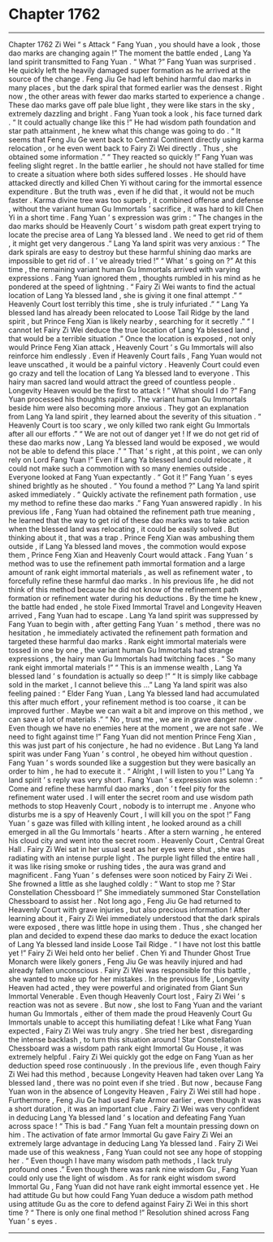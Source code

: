 
# Chapter 1762


---

Chapter 1762 Zi Wei “ s Attack
“ Fang Yuan , you should have a look , those dao marks are changing again !” The moment the battle ended , Lang Ya land spirit transmitted to Fang Yuan .
“ What ?” Fang Yuan was surprised .
He quickly left the heavily damaged super formation as he arrived at the source of the change .
Feng Jiu Ge had left behind harmful dao marks in many places , but the dark spiral that formed earlier was the densest .
Right now , the other areas with fewer dao marks started to experience a change .
These dao marks gave off pale blue light , they were like stars in the sky , extremely dazzling and bright .
Fang Yuan took a look , his face turned dark .
“ It could actually change like this !”
He had wisdom path foundation and star path attainment , he knew what this change was going to do .
“ It seems that Feng Jiu Ge went back to Central Continent directly using karma relocation , or he even went back to Fairy Zi Wei directly . Thus , she obtained some information .”
“ They reacted so quickly !”
Fang Yuan was feeling slight regret .
In the battle earlier , he should not have stalled for time to create a situation where both sides suffered losses .
He should have attacked directly and killed Chen Yi without caring for the immortal essence expenditure .
But the truth was , even if he did that , it would not be much faster . Karma divine tree was too superb , it combined offense and defense , without the variant human Gu Immortals ’ sacrifice , it was hard to kill Chen Yi in a short time .
Fang Yuan ’ s expression was grim : “ The changes in the dao marks should be Heavenly Court ’ s wisdom path great expert trying to locate the precise area of Lang Ya blessed land . We need to get rid of them , it might get very dangerous .”
Lang Ya land spirit was very anxious : “ The dark spirals are easy to destroy but these harmful shining dao marks are impossible to get rid of . I ’ ve already tried !”
“ What ’ s going on ?” At this time , the remaining variant human Gu Immortals arrived with varying expressions .
Fang Yuan ignored them , thoughts rumbled in his mind as he pondered at the speed of lightning .
“ Fairy Zi Wei wants to find the actual location of Lang Ya blessed land , she is giving it one final attempt .”
“ Heavenly Court lost terribly this time , she is truly infuriated .”
“ Lang Ya blessed land has already been relocated to Loose Tail Ridge by the land spirit , but Prince Feng Xian is likely nearby , searching for it secretly .”
“ I cannot let Fairy Zi Wei deduce the true location of Lang Ya blessed land , that would be a terrible situation .”
Once the location is exposed , not only would Prince Feng Xian attack , Heavenly Court ’ s Gu Immortals will also reinforce him endlessly . Even if Heavenly Court fails , Fang Yuan would not leave unscathed , it would be a painful victory .
Heavenly Court could even go crazy and tell the location of Lang Ya blessed land to everyone .
This hairy man sacred land would attract the greed of countless people .
Longevity Heaven would be the first to attack !
“ What should I do ?” Fang Yuan processed his thoughts rapidly .
The variant human Gu Immortals beside him were also becoming more anxious .
They got an explanation from Lang Ya land spirit , they learned about the severity of this situation .
“ Heavenly Court is too scary , we only killed two rank eight Gu Immortals after all our efforts .”
“ We are not out of danger yet ! If we do not get rid of these dao marks now , Lang Ya blessed land would be exposed , we would not be able to defend this place .”
“ That ’ s right , at this point , we can only rely on Lord Fang Yuan !”
Even if Lang Ya blessed land could relocate , it could not make such a commotion with so many enemies outside .
Everyone looked at Fang Yuan expectantly .
“ Got it !” Fang Yuan ’ s eyes shined brightly as he shouted .
“ You found a method ?” Lang Ya land spirit asked immediately .
“ Quickly activate the refinement path formation , use my method to refine these dao marks .” Fang Yuan answered rapidly .
In his previous life , Fang Yuan had obtained the refinement path true meaning , he learned that the way to get rid of these dao marks was to take action when the blessed land was relocating , it could be easily solved .
But thinking about it , that was a trap .
Prince Feng Xian was ambushing them outside , if Lang Ya blessed land moves , the commotion would expose them , Prince Feng Xian and Heavenly Court would attack .
Fang Yuan ’ s method was to use the refinement path immortal formation and a large amount of rank eight immortal materials , as well as refinement water , to forcefully refine these harmful dao marks .
In his previous life , he did not think of this method because he did not know of the refinement path formation or refinement water during his deductions .
By the time he knew , the battle had ended , he stole Fixed Immortal Travel and Longevity Heaven arrived , Fang Yuan had to escape .
Lang Ya land spirit was suppressed by Fang Yuan to begin with , after getting Fang Yuan ’ s method , there was no hesitation , he immediately activated the refinement path formation and targeted these harmful dao marks .
Rank eight immortal materials were tossed in one by one , the variant human Gu Immortals had strange expressions , the hairy man Gu Immortals had twitching faces .
“ So many rank eight immortal materials !”
“ This is an immense wealth , Lang Ya blessed land ’ s foundation is actually so deep !”
“ It is simply like cabbage sold in the market , I cannot believe this …”
Lang Ya land spirit was also feeling pained : “ Elder Fang Yuan , Lang Ya blessed land had accumulated this after much effort , your refinement method is too coarse , it can be improved further . Maybe we can wait a bit and improve on this method , we can save a lot of materials .”
“ No , trust me , we are in grave danger now . Even though we have no enemies here at the moment , we are not safe . We need to fight against time !” Fang Yuan did not mention Prince Feng Xian , this was just part of his conjecture , he had no evidence .
But Lang Ya land spirit was under Fang Yuan ’ s control , he obeyed him without question .
Fang Yuan ’ s words sounded like a suggestion but they were basically an order to him , he had to execute it .
“ Alright , I will listen to you !” Lang Ya land spirit ’ s reply was very short .
Fang Yuan ’ s expression was solemn : “ Come and refine these harmful dao marks , don ’ t feel pity for the refinement water used . I will enter the secret room and use wisdom path methods to stop Heavenly Court , nobody is to interrupt me . Anyone who disturbs me is a spy of Heavenly Court , I will kill you on the spot !”
Fang Yuan ’ s gaze was filled with killing intent , he looked around as a chill emerged in all the Gu Immortals ’ hearts .
After a stern warning , he entered his cloud city and went into the secret room .
Heavenly Court , Central Great Hall .
Fairy Zi Wei sat in her usual seat as her eyes were shut , she was radiating with an intense purple light .
The purple light filled the entire hall , it was like rising smoke or rushing tides , the aura was grand and magnificent .
Fang Yuan ’ s defenses were soon noticed by Fairy Zi Wei .
She frowned a little as she laughed coldly : “ Want to stop me ? Star Constellation Chessboard !”
She immediately summoned Star Constellation Chessboard to assist her .
Not long ago , Feng Jiu Ge had returned to Heavenly Court with grave injuries , but also precious information !
After learning about it , Fairy Zi Wei immediately understood that the dark spirals were exposed , there was little hope in using them . Thus , she changed her plan and decided to expend these dao marks to deduce the exact location of Lang Ya blessed land inside Loose Tail Ridge .
“ I have not lost this battle yet !” Fairy Zi Wei held onto her belief .
Chen Yi and Thunder Ghost True Monarch were likely goners , Feng Jiu Ge was heavily injured and had already fallen unconscious . Fairy Zi Wei was responsible for this battle , she wanted to make up for her mistakes .
In the previous life , Longevity Heaven had acted , they were powerful and originated from Giant Sun Immortal Venerable . Even though Heavenly Court lost , Fairy Zi Wei ’ s reaction was not as severe .
But now , she lost to Fang Yuan and the variant human Gu Immortals , either of them made the proud Heavenly Court Gu Immortals unable to accept this humiliating defeat !
Like what Fang Yuan expected , Fairy Zi Wei was truly angry .
She tried her best , disregarding the intense backlash , to turn this situation around !
Star Constellation Chessboard was a wisdom path rank eight Immortal Gu House , it was extremely helpful .
Fairy Zi Wei quickly got the edge on Fang Yuan as her deduction speed rose continuously .
In the previous life , even though Fairy Zi Wei had this method , because Longevity Heaven had taken over Lang Ya blessed land , there was no point even if she tried .
But now , because Fang Yuan won in the absence of Longevity Heaven , Fairy Zi Wei still had hope . Furthermore , Feng Jiu Ge had used Fate Armor earlier , even though it was a short duration , it was an important clue .
Fairy Zi Wei was very confident in deducing Lang Ya blessed land ’ s location and defeating Fang Yuan across space !
“ This is bad .” Fang Yuan felt a mountain pressing down on him .
The activation of fate armor Immortal Gu gave Fairy Zi Wei an extremely large advantage in deducing Lang Ya blessed land .
Fairy Zi Wei made use of this weakness , Fang Yuan could not see any hope of stopping her .
“ Even though I have many wisdom path methods , I lack truly profound ones .”
Even though there was rank nine wisdom Gu , Fang Yuan could only use the light of wisdom . As for rank eight wisdom sword Immortal Gu , Fang Yuan did not have rank eight immortal essence yet . He had attitude Gu but how could Fang Yuan deduce a wisdom path method using attitude Gu as the core to defend against Fairy Zi Wei in this short time ?
“ There is only one final method !” Resolution shined across Fang Yuan ’ s eyes .

---

